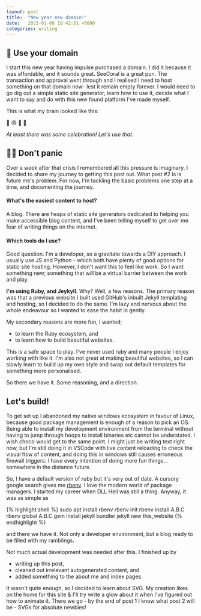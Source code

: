 ```yaml
---
layout: post
title:  "New year new domain!"
date:   2023-01-08 18:42:51 +0000
categories: writing 
---
```


## 📱 Use your domain

I start this new year having impulse purchased a domain. I did it because it was affordable, and it sounds great. SeeCoral is a great pun. The transaction and approval went through and I realised I need to host something on that domain now- lest it remain empty forever.
I would need to go dig out a simple static site generator, learn how to use it, decide what I want to say and do with this new found platform I've made myself.

This is what my brain looked like this:

😬 😓 🥳 😬

*At least there was some celebration! Let's use that.*


## 🧗‍♀️ Don't panic

Over a week after that crisis I remembered all this pressure is imaginary. I decided to share my journey to getting this post out. What post #2 is is future me's problem. For now, I'm tackling the basic problems one step at a time, and documenting the journey.

#### What's the easiest content to host?

A blog. There are heaps of static site generators dedicated to helping you make accessible blog content, and I've been telling myself to get over me fear of writing things on the internet.

#### Which tools do I use?

Good question. I'm a developer, so a gravitate towards a DIY approach. I usually use JS and Python - which both have plenty of good options for static site hosting. However, I don't want this to feel like work. So I want something new; something that will be a virtual barrier between the work and play.

**I'm using Ruby, and Jeykyll.**
Why? Well, a few reasons. The primary reason was that a previous website I built used GitHub's inbuilt Jekyll templating and hosting, so I decided to do the same. I'm lazy and nervous about the whole endeavour so I wanted to ease the habit in gently.

My secondary reasons are more fun, I wanted;
- to learn the Ruby ecosystem, and 
- to learn how to build beautiful websites. 

This is a safe space to play. I've never used ruby and many people I enjoy working with like it. I'm also not great at making beautiful websites, so I can slowly learn to build up my own style and swap out default templates for something more personalised.

So there we have it. Some reasoning, and a direction. 

## Let's build!

To get set up I abandoned my native windows ecosystem in favour of Linux, because good package management is enough of a reason to pick an OS. Being able to install my development environment from the terminal without having to jump through hoops to install binaries etc cannot be understated. I wish choco would get to the same point. I might just be writing text right now, but I'm still doing it in VSCode with live content reloading to check the visual flow of content, and doing this in windows still causes erroneous firewall triggers. I have every intention of doing more fun things... somewhere in the distance future.

So, I have a default version of ruby but it's very out of date. A cursory google search gives me [rbenv](https://github.com/rbenv/rbenv). I love the modern world of package managers. I started my career when DLL Hell was still a thing. Anyway, it was as simple as 

{% highlight shell %}
sudo apt install rbenv
rbenv init
rbenv install A.B.C
rbenv global A.B.C
gem install jekyll bundler
jekyll new this_website
{% endhighlight %}

and there we have it. Not only a developer environment, but a blog ready to be filled with my ramblings. 

Not much actual development was needed after this. I finished up by 
- writing up this post, 
- cleaned out irrelevant autogenerated content, and
- added something to the about me and index pages.

It wasn't quite enough, so I decided to learn about SVG. My creation likes on the home for this site & I'll try write a glow about it when I've figured out how to animate it. There we go - by the end of post 1 I know what post 2 will be - SVGs for absolute newbies!